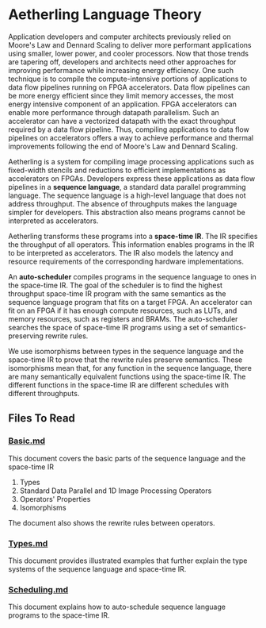 # Aetherling Language Theory
Application developers and computer architects previously relied on Moore's Law and Dennard Scaling to 
deliver more performant applications using smaller, lower power, and cooler processors.
Now that those trends are tapering off, developers and architects need other approaches for improving
performance while increasing energy efficiency.
One such technique is to compile the compute-intensive portions of applications to data flow pipelines running on 
FPGA accelerators.
Data flow pipelines can be more energy efficient since they limit memory accesses, the most energy intensive component of an application.
FPGA accelerators can enable more performance through datapath parallelism. 
Such an accelerator can have a vectorized datapath with the exact throughput required by a data flow pipeline.
Thus, compiling applications to data flow pipelines on accelerators offers a way to achieve
performance and thermal improvements following the end of Moore's Law and Dennard Scaling.

Aetherling is a system for compiling image processing applications such as fixed-width stencils 
and reductions to efficient implementations as accelerators on FPGAs.
Developers express these applications as data flow pipelines in a **sequence language**, a standard data parallel programming language.
The sequence language is a high-level language that does not address throughput. 
The absence of throughputs makes the language simpler for developers.
This abstraction also means programs cannot be interpreted as accelerators.

Aetherling transforms these programs into a **space-time IR**. 
The IR specifies the throughput of all operators.
This information enables programs in the IR to be interpreted as accelerators.
The IR also models the latency and resource requirements of the corresponding hardware implementations.

An **auto-scheduler** compiles programs in the sequence language to ones in the space-time IR. 
The goal of the scheduler is to find the highest throughput space-time IR program with the same semantics as the sequence language program that fits on a target FPGA.
An accelerator can fit on an FPGA if it has enough compute resources, such as LUTs, and memory resources, such as registers and BRAMs. 
The auto-scheduler searches the space of space-time IR programs using a set of semantics-preserving rewrite rules.

We use isomorphisms between types in the sequence language and the space-time IR to prove that the rewrite rules preserve semantics. 
These isomorphisms mean that, for any function in the sequence language, there are many semantically equivalent functions using the space-time IR.
The different functions in the space-time IR are different schedules with different throughputs.

## Files To Read
### [Basic.md](Basic.md)
This document covers the basic parts of the sequence language and the space-time IR
1. Types
1. Standard Data Parallel and 1D Image Processing Operators
1. Operators' Properties
1. Isomorphisms

The document also shows the rewrite rules between operators.

### [Types.md](Types.md)
This document provides illustrated examples that further explain the type systems of the sequence language and space-time IR.

### [Scheduling.md](Scheduling.md)
This document explains how to auto-schedule sequence language programs to the space-time IR.
